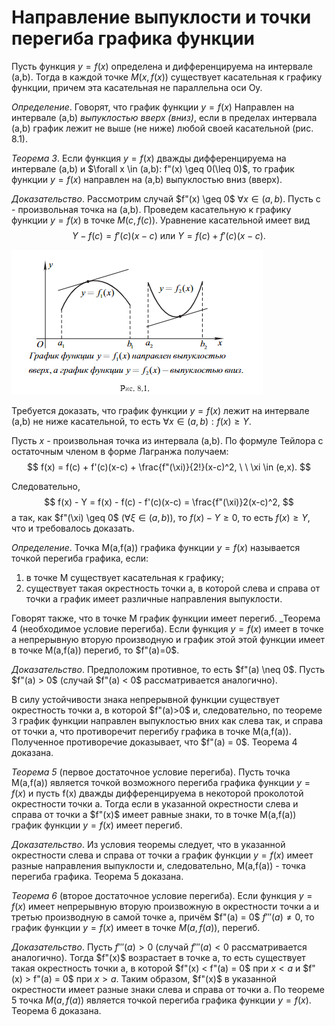 # Направление выпуклости и точки перегиба графика функции

Пусть функция $y = f(x)$ определена и дифференцируема на интервале (a,b). Тогда в каждой точке $M(x,f(x))$ существует касательная к графику функции, причем эта касательная не параллельна оси Oy.

_Определение_. Говорят, что график функции $y=f(x)$ Направлен на интервале (a,b) _выпуклостью вверх (вниз)_, если в пределах интервала (a,b) график лежит не выше (не ниже) любой своей касательной (рис. 8.1).

_Теорема 3_. Если функция $y=f(x)$ дважды дифференцируема на интервале (a,b) и $\forall x \in (a,b): f"(x) \geq 0(\leq 0)$, то график функции $y =f(x)$ направлен на (a,b) выпуклостью вниз (вверх).

_Доказательство_. Рассмотрим случай $f"(x) \geq 0$ $\forall x \in (a,b)$.
Пусть c - произвольная точка на (a,b). Проведем касательную к графику функции $y = f(x)$ в точке $M(c,f(c))$. Уравнение касательной имеет вид
$$
    Y - f(c) = f'(c)(x-c) \text{ или } Y = f(c) + f'(c)(x-c).
$$

![](../Картинки/Рис.%208.1.png)

Требуется доказать, что график функции $y=f(x)$ лежит на интервале (a,b) не ниже касательной, то есть $\forall x \in (a,b): f(x) \geq Y$.

Пусть $x$ - произвольная точка из интервала (a,b). По формуле Тейлора с остаточным членом в форме Лагранжа получаем:
$$
    f(x) = f(c) + f'(c)(x-c) + \frac{f"(\xi)}{2!}(x-c)^2, \ \ \xi \in (e,x).
$$

Следовательно,
$$
    f(x) - Y = f(x) - f(c) - f'(c)(x-c) = \frac{f"(\xi)}2(x-c)^2,
$$
а так, как $f"(\xi) \geq 0$ $(\forall \xi \in (a,b)),$ то $f(x) -Y \geq 0$, то есть $f(x) \geq Y$, что и требовалось доказать.

_Определение_. Точка M(a,f(a)) графика функции $y = f(x)$ называется точкой перегиба графика, если:
1) в точке M существует касательная к графику;
2) существует такая окрестность точки a, в которой слева и справа от точки a график имеет различные направления выпуклости.

Говорят также, что в точке M график функции имеет перегиб.
_Теорема 4 (необходимое условие перегиба). Если функция $y=f(x)$ имеет в точке а непрерывную вторую производную и график этой этой функции имеет в точке M(a,f(a)) перегиб, то $f"(a)=0$.

_Доказательство_. Предположим противное, то есть $f"(a) \neq 0$. Пусть $f"(a) > 0$ (случай $f"(a) < 0$ рассматривается аналогично).

В силу устойчивости знака непрерывной функции существует окрестность точки a, в которой $f"(a)>0$ и, следовательно, по теореме 3 график функции направлен выпуклостью вних как слева так, и справа  от точки а, что противоречит перегибу графика в точке M(a,f(a)). Полученное противоречие доказывает, что $f"(a) = 0$. Теорема 4 доказана.

_Теорема 5_ (первое достаточное условие перегиба). Пусть точка M(a,f(a)) является точкой возможного перегиба графика функции $y = f(x)$ и пусть f(x) дважды дифференцируема в некоторой проколотой окрестности точки а. Тогда если в указанной окрестности слева и справа от точки а $f"(x)$ имеет равные знаки, то в точке M(a,f(a)) график функции $y=f(x)$ имеет перегиб.

_Доказательство_. Из условия теоремы следует, что в указанной окрестности слева и справа от точки а график функции $y=f(x)$ имеет разные направления выпуклости и, следовательно, M(a,f(a)) - точка перегиба графика. Теорема 5 доказана.

_Теорема 6_ (второе достаточное условие перегиба). 
Если функция $y = f(x)$ имеет непрерывную вторую произвожную в окрестности точки а и третью производную в самой точке а, причём $f"(a) = 0$ $f'''(a) \neq 0$, то график функции $y=f(x)$ имеет в точке $M(a,f(a))$, перегиб.

_Доказательство_. Пусть $f'''(a) > 0$ (случай $f'''(a) < 0$ рассматривается аналогично). Тогда $f"(x)$ возрастает в точке а, то есть существует такая окрестность точки а, в которой $f"(x) < f"(a) = 0$ при $x<a$ и $f"(x) > f"(a) = 0$ при $x>a$. Таким образом, $f"(x)$ в указанной окрестности имеет разные знаки слева и справа от точки а. По теореме 5 точка $M(a,f(a))$ является точкой перегиба графика функции $y=f(x)$. Теорема 6 доказана.